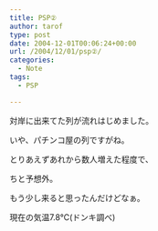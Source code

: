 ```yaml
---
title: PSP②
author: tarof
type: post
date: 2004-12-01T00:06:24+00:00
url: /2004/12/01/psp②/
categories:
  - Note
tags:
  - PSP

---
```

対岸に出来てた列が流れはじめました。
  
いや、パチンコ屋の列ですがね。

とりあえずあれから数人増えた程度で、
  
ちと予想外。
  
もう少し来ると思ったんだけどなぁ。

現在の気温7.8℃(ドンキ調べ)